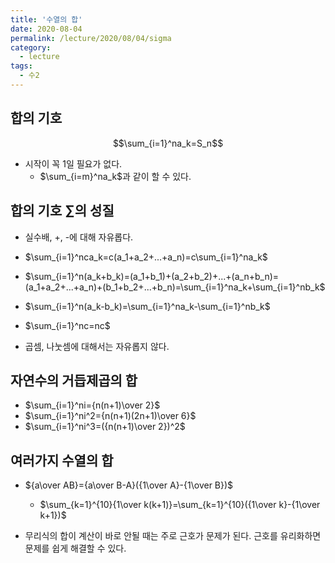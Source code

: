 ```yaml
---
title: '수열의 합'
date: 2020-08-04
permalink: /lecture/2020/08/04/sigma
category:
  - lecture
tags:
  - 수2
---
```


## 합의 기호
$$\sum_{i=1}^na_k=S_n$$

- 시작이 꼭 1일 필요가 없다.
	- $\sum_{i=m}^na_k$과 같이 할 수 있다.

## 합의 기호 $\sum$의 성질
- 실수배, +, -에 대해 자유롭다.

- $\sum_{i=1}^nca_k=c(a_1+a_2+...+a_n)=c\sum_{i=1}^na_k$

- $\sum_{i=1}^n(a_k+b_k)=(a_1+b_1)+(a_2+b_2)+...+(a_n+b_n)=(a_1+a_2+...+a_n)+(b_1+b_2+...+b_n)=\sum_{i=1}^na_k+\sum_{i=1}^nb_k$

- $\sum_{i=1}^n(a_k-b_k)=\sum_{i=1}^na_k-\sum_{i=1}^nb_k$

- $\sum_{i=1}^nc=nc$

- 곱셈, 나눗셈에 대해서는 자유롭지 않다.

## 자연수의 거듭제곱의 합
- $\sum_{i=1}^ni={n(n+1)\over 2}$
- $\sum_{i=1}^ni^2={n(n+1)(2n+1)\over 6}$
- $\sum_{i=1}^ni^3=({n(n+1)\over 2})^2$

## 여러가지 수열의 합
- ${a\over AB}={a\over B-A}({1\over A}-{1\over B})$
	- $\sum_{k=1}^{10}{1\over k(k+1)}=\sum_{k=1}^{10}({1\over k}-{1\over k+1})$

- 무리식의 합이 계산이 바로 안될 때는 주로 근호가 문제가 된다. 근호를 유리화하면 문제를 쉽게 해결할 수 있다.